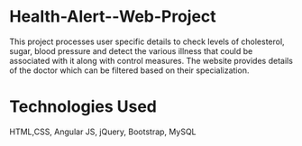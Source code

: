 # Health-Alert--Web-Project
This project processes user specific details to check levels of cholesterol, sugar, blood pressure and detect the various illness that could be associated with it along with control measures. The website provides details of the doctor which can be filtered based on their specialization.
# Technologies Used
HTML,CSS, Angular JS, jQuery, Bootstrap, MySQL
